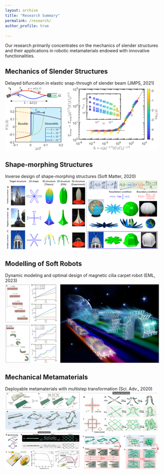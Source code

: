 ```yaml
---
layout: archive
title: "Research Summary"
permalink: /research/
author_profile: true

---
```


Our research primarily concentrates on the mechanics of slender structures and their applications in robotic metamaterials endowed with innovative functionalities.

Mechanics of Slender Structures
--------
Delayed bifurcation in elastic snap-through of slender beam (JMPS, 2021)
![Dynamic Snap-throgh](/figures/JMPS2021_DynamicSnapthrogh.png "JMPS2021")

Shape-morphing Structures
--------
Inverse design of shape-morphing structures (Soft Matter, 2020)
![Shape-morphing](/figures/SoftMatter2021_ShapeMorphing.png "SoftMatter2020")

Modelling of Soft Robots
--------
Dynamic modeling and optimal design of magnetic cilia carpet robot (EML, 2023)
![Modeling Magnetic Robot](/figures/EML2023_ModellingMagneticRobot.png "EML2023")

Mechanical Metamaterials
--------
Deployable metamaterials with multistep transformation (Sci. Adv., 2020)
![Deployable Metamaterials](/figures/SciAdv2022_DeployableMetamaterials.png "SciAdv2020")
